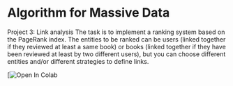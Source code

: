 # Algorithm for Massive Data

Project 3: Link analysis
The task is to implement a ranking system based on the PageRank index. The entities to be ranked can be users (linked together if they reviewed at least a same book) or books (linked together if they have been reviewed at least by two different users), but you can choose different entities and/or different strategies to define links.


[![Open In Colab](https://colab.research.google.com/drive/18kQ7KAqr8vuRbRIK0N-GFvvf59Erxf-E?pli=1&authuser=1#scrollTo=lwKDbvOvPfBQ)
